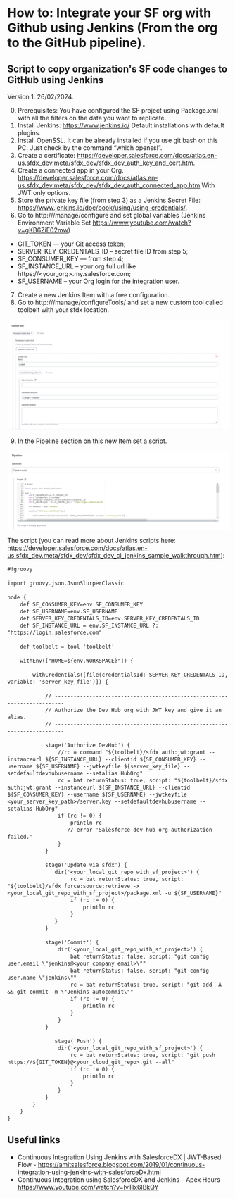 # How to: Integrate your SF org with Github using Jenkins (From the org to the GitHub pipeline).
## Script to copy organization's SF code changes to GitHub using Jenkins

Version 1. 26/02/2024.

0.  Prerequisites: You have configured the SF project using Package.xml with all the filters on the data you want to replicate.
1.	Install Jenkins: https://www.jenkins.io/ Default installations with default plugins.
2.	Install OpenSSL. It can be already installed if you use git bash on this PC. Just check by the command “which openssl”.
3.	Create a certificate: https://developer.salesforce.com/docs/atlas.en-us.sfdx_dev.meta/sfdx_dev/sfdx_dev_auth_key_and_cert.htm.
4.	Create a connected app in your Org. https://developer.salesforce.com/docs/atlas.en-us.sfdx_dev.meta/sfdx_dev/sfdx_dev_auth_connected_app.htm With JWT only options.
5.	Store the private key file (from step 3) as a Jenkins Secret File: https://www.jenkins.io/doc/book/using/using-credentials/.
6.	Go to http://<your _jenkins_site_and_port>/manage/configure and set global variables (Jenkins Environment Variable Set https://www.youtube.com/watch?v=gKB6ZiE02mw)
- GIT_TOKEN — your Git access token;
- SERVER_KEY_CREDENTALS_ID – secret file ID from step 5;
- SF_CONSUMER_KEY — from step 4;
- SF_INSTANCE_URL – your org full url like https://<your_org>.my.salesforce.com;
- SF_USERNAME – your Org login for the integration user.
7.	Create a new Jenkins Item with a free configuration.
8.	Go to http://<your _jenkins_site_and_port>/manage/configureTools/ and set a new custom tool called toolbelt with your sfdx location.

![Custom tool panel](/images/1.png)

9.	In the Pipeline section on this new Item set a script.

![Script panel](/images/2.png)

The script (you can read more about Jenkins scripts here: https://developer.salesforce.com/docs/atlas.en-us.sfdx_dev.meta/sfdx_dev/sfdx_dev_ci_jenkins_sample_walkthrough.htm):


```
#!groovy

import groovy.json.JsonSlurperClassic

node {
    def SF_CONSUMER_KEY=env.SF_CONSUMER_KEY
    def SF_USERNAME=env.SF_USERNAME
    def SERVER_KEY_CREDENTALS_ID=env.SERVER_KEY_CREDENTALS_ID
    def SF_INSTANCE_URL = env.SF_INSTANCE_URL ?: "https://login.salesforce.com"

    def toolbelt = tool 'toolbelt'

    withEnv(["HOME=${env.WORKSPACE}"]) {
        
        withCredentials([file(credentialsId: SERVER_KEY_CREDENTALS_ID, variable: 'server_key_file')]) {

            // -------------------------------------------------------------------------
            // Authorize the Dev Hub org with JWT key and give it an alias.
            // -------------------------------------------------------------------------

            stage('Authorize DevHub') {
                //rc = command "${toolbelt}/sfdx auth:jwt:grant --instanceurl ${SF_INSTANCE_URL} --clientid ${SF_CONSUMER_KEY} --username ${SF_USERNAME} --jwtkeyfile ${server_key_file} --setdefaultdevhubusername --setalias HubOrg"
                rc = bat returnStatus: true, script: "${toolbelt}/sfdx auth:jwt:grant --instanceurl ${SF_INSTANCE_URL} --clientid ${SF_CONSUMER_KEY} --username ${SF_USERNAME} --jwtkeyfile <your_server_key_path>/server.key --setdefaultdevhubusername --setalias HubOrg"
                if (rc != 0) {
                    println rc
                   // error 'Salesforce dev hub org authorization failed.'
                }
            }
            
            stage('Update via sfdx') {
               dir('<your_local_git_repo_with_sf_project>') {
                    rc = bat returnStatus: true, script: "${toolbelt}/sfdx force:source:retrieve -x <your_local_git_repo_with_sf_project>/package.xml -u ${SF_USERNAME}"
                    if (rc != 0) {
                        println rc
                    }
               }
            }
            
            stage('Commit') {
                dir('<your_local_git_repo_with_sf_project>') {
                    bat returnStatus: false, script: "git config user.email \"jenkins@<your company email>\""
                    bat returnStatus: false, script: "git config user.name \"jenkins\""
                    rc = bat returnStatus: true, script: "git add -A && git commit -m \"Jenkins autocommit\""
                    if (rc != 0) {
                        println rc
                    }
                }
            }
            
               stage('Push') {
                dir('<your_local_git_repo_with_sf_project>') {
                    rc = bat returnStatus: true, script: "git push https://${GIT_TOKEN}@<your_cloud_git_repo>.git --all"
                    if (rc != 0) {
                        println rc
                    }
                }
            }
        }
    }
}
```

## Useful links

- Continuous Integration Using Jenkins with SalesforceDX | JWT-Based Flow - https://amitsalesforce.blogspot.com/2019/01/continuous-integration-using-jenkins-with-salesforceDx.html
- Continuous Integration using SalesforceDX and Jenkins – Apex Hours https://www.youtube.com/watch?v=IvTlx6lBkQY
